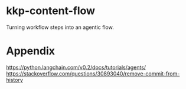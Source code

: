 # kkp-content-flow
Turning workflow steps into an agentic flow.

# Appendix
https://python.langchain.com/v0.2/docs/tutorials/agents/
https://stackoverflow.com/questions/30893040/remove-commit-from-history
